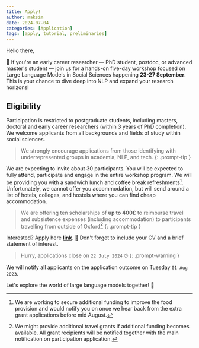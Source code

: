```yaml
---
title: Apply!
author: maksim
date: 2024-07-04
categories: [Application]
tags: [apply, tutorial, preliminaries]
---
```


Hello there,

👀 If you're an early career researcher — PhD student, postdoc, or advanced master's student — join us for a hands-on five-day workshop focused on Large Language Models in Social Sciences happening **23-27 September**. This is your chance to dive deep into NLP and expand your research horizons!

## Eligibility
Participation is restricted to postgraduate students, including masters, doctoral and early career researchers (within 3 years of PhD completion). We welcome applicants from all backgrounds and fields of study within social sciences.

> We strongly encourage applications from those identifying with underrepresented groups in academia, NLP, and tech.
{: .prompt-tip }

We are expecting to invite about 30 participants. You will be expected to fully attend, participate and engage in the entire workshop program. We will be providing you with a sandwich lunch and coffee break refreshments[^footnote1]. Unfortunately, we cannot offer you accommodation, but will send around a list of hotels, colleges, and hostels where you can find cheap accommodation. 

> We are offering ten scholarships of **up to 400£** to reimburse travel and subsistence expenses (including accommodation) to participants travelling from outside of Oxford[^footnote2]
{: .prompt-tip }

Interested? Apply here [**link**](https://forms.gle/bFCMEm7ZGu9weA6f9). 💼 Don't forget to include your CV and a brief statement of interest.  
> Hurry, applications close on `22 July 2024` ⏰
{: .prompt-warning }

We will notify all applicants on the application outcome on Tuesday `01 Aug 2023`.

Let's explore the world of large language models together! 🎉

[^footnote1]: We are working to secure additional funding to improve the food provision and would notify you on once we hear back from the extra grant applications before mid August.   
[^footnote2]: We might provide additional travel grants if additional funding becomes available. All grant recipients will be notified together with the main notification on participation application.  